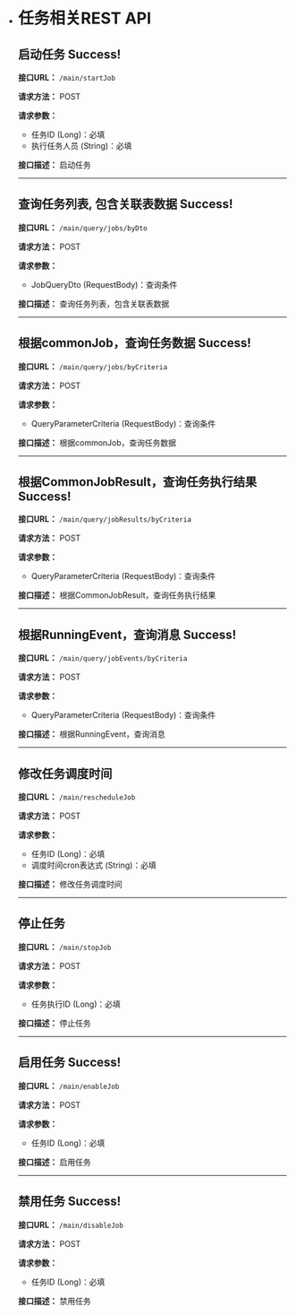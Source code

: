 - # 任务相关REST API

  ## 启动任务 Success!

  **接口URL：** `/main/startJob`

  **请求方法：** POST

  **请求参数：**
  - 任务ID (Long)：必填
  - 执行任务人员 (String)：必填

  **接口描述：** 启动任务

  ---

  ## 查询任务列表, 包含关联表数据 Success!

  **接口URL：** `/main/query/jobs/byDto`

  **请求方法：** POST

  **请求参数：**
  - JobQueryDto (RequestBody)：查询条件

  **接口描述：** 查询任务列表，包含关联表数据

  ---

  ## 根据commonJob，查询任务数据 Success!

  **接口URL：** `/main/query/jobs/byCriteria`

  **请求方法：** POST

  **请求参数：**
  - QueryParameterCriteria (RequestBody)：查询条件

  **接口描述：** 根据commonJob，查询任务数据

  ---

  ## 根据CommonJobResult，查询任务执行结果 Success!

  **接口URL：** `/main/query/jobResults/byCriteria`

  **请求方法：** POST

  **请求参数：**
  - QueryParameterCriteria (RequestBody)：查询条件

  **接口描述：** 根据CommonJobResult，查询任务执行结果

  ---

  ## 根据RunningEvent，查询消息 Success!

  **接口URL：** `/main/query/jobEvents/byCriteria`

  **请求方法：** POST

  **请求参数：**
  - QueryParameterCriteria (RequestBody)：查询条件

  **接口描述：** 根据RunningEvent，查询消息

  ---

  ## 修改任务调度时间

  **接口URL：** `/main/rescheduleJob`

  **请求方法：** POST

  **请求参数：**
  - 任务ID (Long)：必填
  - 调度时间cron表达式 (String)：必填

  **接口描述：** 修改任务调度时间

  ---

  ## 停止任务

  **接口URL：** `/main/stopJob`

  **请求方法：** POST

  **请求参数：**
  - 任务执行ID (Long)：必填

  **接口描述：** 停止任务

  ---

  ## 启用任务 Success!

  **接口URL：** `/main/enableJob`

  **请求方法：** POST

  **请求参数：**
  - 任务ID (Long)：必填

  **接口描述：** 启用任务

  ---

  ## 禁用任务 Success!

  **接口URL：** `/main/disableJob`

  **请求方法：** POST

  **请求参数：**
  - 任务ID (Long)：必填

  **接口描述：** 禁用任务